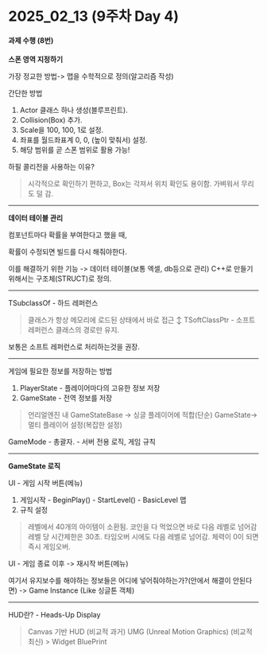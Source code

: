 # 2025_02_13 (9주차 Day 4)

#### 과제 수행 (8번)

**스폰 영역 지정하기**

가장 정교한 방법-> 맵을 수학적으로 정의(알고리즘 작성)

간단한 방법

1. Actor 클래스 하나 생성(블루프린트).
2. Collision(Box) 추가.
3. Scale을 100, 100, 1로 설정.
4. 좌표를 월드좌표계 0, 0, (높이 맞춰서) 설정.
5. 해당 범위를 곧 스폰 범위로 활용 가능!

하필 콜리전을 사용하는 이유?
> 시각적으로 확인하기 편하고, Box는 각져서 위치 확인도 용이함.
> 가벼워서 무리도 덜 감.

---

**데이터 테이블 관리**

컴포넌트마다 확률을 부여한다고 했을 때,

확률이 수정되면 빌드를 다시 해줘야한다.

이를 해결하기 위한 기능 -> 데이터 테이블(보통 엑셀, db등으로 관리)
C++로 만들기 위해서는 구조체(STRUCT)로 정의.

---

TSubclassOf - 하드 레퍼런스
> 클래스가 항상 메모리에 로드된 상태에서 바로 접근
↕
TSoftClassPtr - 소프트 레퍼런스
> 클래스의 경로만 유지.

보통은 소프트 레퍼런스로 처리하는것을 권장.

---

게임에 필요한 정보를 저장하는 방법

1. PlayerState - 플레이어마다의 고유한 정보 저장
2. GameState - 전역 정보를 저장
> 언리얼엔진 내 GameStateBase -> 싱글 플레이어에 적합(단순)
	           GameState-> 멀티 플레이어 설정(복잡한 설정)

GameMode - 총괄자. - 서버 전용 로직, 게임 규칙

---

**GameState 로직**

UI - 게임 시작 버튼(메뉴)

1. 게임시작 - BeginPlay() - StartLevel() - BasicLevel 맵
2. 규칙 설정
> 레벨에서 40개의 아이템이 소환됨.
> 코인을 다 먹었으면 바로 다음 레벨로 넘어감
> 레벨 당 시간제한은 30초. 타임오버 시에도 다음 레벨로 넘어감.
> 체력이 0이 되면 즉시 게임오버.

UI - 게임 종료 이후 -> 재시작 버튼(메뉴)

여기서 유지보수를 해야하는 정보들은 어디에 넣어줘야하는가?(안에서 해결이 안된다면)
-> Game Instance (Like 싱글톤 객체)

---

HUD란? - Heads-Up Display
> Canvas 기반 HUD (비교적 과거)
> UMG (Unreal Motion Graphics) (비교적 최신)
	> Widget BluePrint
